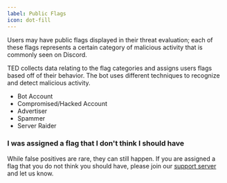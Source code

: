 ```yaml
---
label: Public Flags
icon: dot-fill
---
```


Users may have public flags displayed in their threat evaluation; each of these flags represents a certain category of malicious activity that is commonly seen on Discord.

TED collects data relating to the flag categories and assigns users flags based off of their behavior. The bot uses different techniques to recognize and detect malicious activity. 

- Bot Account
- Compromised/Hacked Account
- Advertiser
- Spammer
- Server Raider

### I was assigned a flag that I don't think I should have

While false positives are rare, they can still happen. If you are assigned a flag that you do not think you should have, please join our [support server](https://discord.gg/uuDZzBsNvA) and let us know.